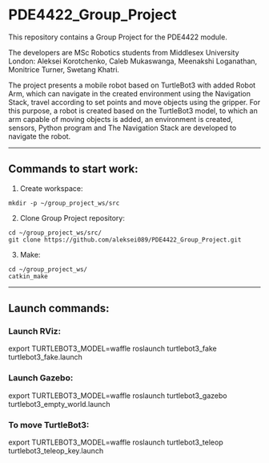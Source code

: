# PDE4422_Group_Project
This repository contains a Group Project for the PDE4422 module.

The developers are MSc Robotics students from Middlesex University London: Aleksei Korotchenko, Caleb Mukaswanga, Meenakshi Loganathan, Monitrice Turner, Swetang Khatri.

The project presents a mobile robot based on TurtleBot3 with added Robot Arm, which can navigate in the created environment using the Navigation Stack, travel according to set points and move objects using the gripper. For this purpose, a robot is created based on the TurtleBot3 model, to which an arm capable of moving objects is added, an environment is created, sensors, Python program and The Navigation Stack are developed to navigate the robot.

___

## Commands to start work:
1. Create workspace:
```
mkdir -p ~/group_project_ws/src
```
2. Clone Group Project repository:
```
cd ~/group_project_ws/src/
git clone https://github.com/aleksei089/PDE4422_Group_Project.git
```
3. Make:
```
cd ~/group_project_ws/
catkin_make
```
___

## Launch commands:
### Launch RViz:
export TURTLEBOT3_MODEL=waffle
roslaunch turtlebot3_fake turtlebot3_fake.launch

### Launch Gazebo:
export TURTLEBOT3_MODEL=waffle
roslaunch turtlebot3_gazebo turtlebot3_empty_world.launch

### To move TurtleBot3:
export TURTLEBOT3_MODEL=waffle
roslaunch turtlebot3_teleop turtlebot3_teleop_key.launch
